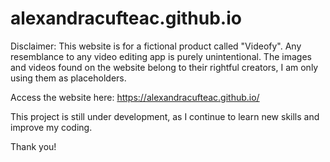 # alexandracufteac.github.io

Disclaimer:
This website is for a fictional product called "Videofy". Any resemblance to any video editing app is purely unintentional. The images and videos found on the website belong to their rightful creators, I am only using them as placeholders.

Access the website here: https://alexandracufteac.github.io/

This project is still under development, as I continue to learn new skills and improve my coding. 

Thank you!
